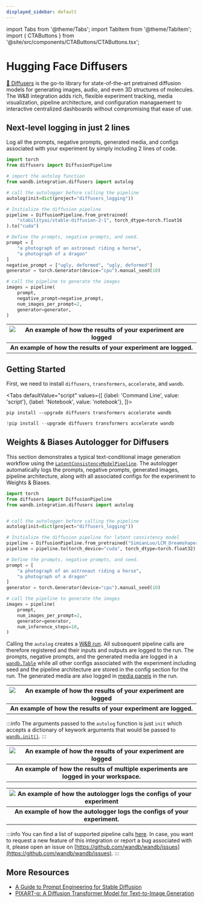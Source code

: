 ```yaml
---
displayed_sidebar: default
---
```


import Tabs from '@theme/Tabs';
import TabItem from '@theme/TabItem';
import { CTAButtons } from '@site/src/components/CTAButtons/CTAButtons.tsx';

# Hugging Face Diffusers

<CTAButtons colabLink="https://colab.research.google.com/github/wandb/examples/blob/master/colabs/diffusers/pixart-alpha-diffusers.ipynb"></CTAButtons>

[🤗 Diffusers](https://huggingface.co/docs/diffusers) is the go-to library for state-of-the-art pretrained diffusion models for generating images, audio, and even 3D structures of molecules. The W&B integration adds rich, flexible experiment tracking, media visualization, pipeline architecture, and configuration managaement to interactive centralized dashboards without compromising that ease of use.

## Next-level logging in just 2 lines

Log all the prompts, negative prompts, generated media, and configs associated with your experiment by simply including 2 lines of code.

```python
import torch
from diffusers import DiffusionPipeline

# import the autolog function
from wandb.integration.diffusers import autolog

# call the autologger before calling the pipeline
autolog(init=dict(project="diffusers_logging"))

# Initialize the diffusion pipeline
pipeline = DiffusionPipeline.from_pretrained(
    "stabilityai/stable-diffusion-2-1", torch_dtype=torch.float16
).to("cuda")

# Define the prompts, negative prompts, and seed.
prompt = [
    "a photograph of an astronaut riding a horse",
    "a photograph of a dragon"
]
negative_prompt = ["ugly, deformed", "ugly, deformed"]
generator = torch.Generator(device="cpu").manual_seed(10)

# call the pipeline to generate the images
images = pipeline(
    prompt,
    negative_prompt=negative_prompt,
    num_images_per_prompt=2,
    generator=generator,
)
```

| ![An example of how the results of your experiment are logged](@site/static/images/integrations/diffusers-autolog-2.gif) | 
|:--:| 
| **An example of how the results of your experiment are logged.** |

## Getting Started

First, we need to install `diffusers`, `transformers`, `accelerate`, and `wandb`.

<Tabs
  defaultValue="script"
  values={[
    {label: 'Command Line', value: 'script'},
    {label: 'Notebook', value: 'notebook'},
  ]}>
  <TabItem value="script">

```shell
pip install --upgrade diffusers transformers accelerate wandb
```

  </TabItem>
  <TabItem value="notebook">

```python
!pip install --upgrade diffusers transformers accelerate wandb
```

  </TabItem>
</Tabs>

## Weights & Biases Autologger for Diffusers

This section demonstrates a typical text-conditional image generation workflow using the [`LatentConsistencyModelPipeline`](https://huggingface.co/docs/diffusers/v0.23.1/en/api/pipelines/latent_consistency_models). The autologger automatically logs the prompts, negative prompts, generated images, pipeline architecture, along with all associated configs for the experiment to Weights & Biases.

```python
import torch
from diffusers import DiffusionPipeline
from wandb.integration.diffusers import autolog


# call the autologger before calling the pipeline
autolog(init=dict(project="diffusers_logging"))

# Initialize the diffusion pipeline for latent consistency model
pipeline = DiffusionPipeline.from_pretrained("SimianLuo/LCM_Dreamshaper_v7")
pipeline = pipeline.to(torch_device="cuda", torch_dtype=torch.float32)

# Define the prompts, negative prompts, and seed.
prompt = [
    "a photograph of an astronaut riding a horse",
    "a photograph of a dragon"
]
generator = torch.Generator(device="cpu").manual_seed(10)

# call the pipeline to generate the images
images = pipeline(
    prompt,
    num_images_per_prompt=2,
    generator=generator,
    num_inference_steps=10,
)
```

Calling the `autolog` creates a [W&B run](https://docs.wandb.ai/guides/runs). All subsequent pipeline calls are therefore registered and their inputs and outputs are logged to the run. The prompts, negative prompts, and the generated media are logged in a [`wandb.Table`](https://docs.wandb.ai/guides/tables) while all other configs associated with the experiment including seed and the pipeline architecture are stored in the config section for the run. The generated media are also logged in [media panels](https://docs.wandb.ai/guides/track/log/media) in the run.

| ![An example of how the results of your experiment are logged](@site/static/images/integrations/diffusers-autolog-4.gif) | 
|:--:| 
| **An example of how the results of your experiment are logged.** |

:::info
The arguments passed to the `autolog` function is just `init` which accepts a dictionary of keywork arguments that would be passed to [`wandb.init()`](https://docs.wandb.ai/ref/python/init).
:::

| ![An example of how the results of your experiment are logged](@site/static/images/integrations/diffusers-autolog-1.gif) | 
|:--:| 
| **An example of how the results of multiple experiments are logged in your workspace.** |

| ![An example of how the autologger logs the configs of your experiment](@site/static/images/integrations/diffusers-autolog-3.gif) | 
|:--:| 
| **An example of how the autologger logs the configs of your experiment.** |

:::info
You can find a list of supported pipeline calls [here](https://github.com/wandb/wandb/blob/main/wandb/integration/diffusers/autologger.py#L12-L67). In case, you want to request a new feature of this integration or report a bug associated with it, please open an issue on [https://github.com/wandb/wandb/issues](https://github.com/wandb/wandb/issues).
:::

## More Resources

* [A Guide to Prompt Engineering for Stable Diffusion](https://wandb.ai/geekyrakshit/diffusers-prompt-engineering/reports/A-Guide-to-Prompt-Engineering-for-Stable-Diffusion--Vmlldzo1NzY4NzQ3)
* [PIXART-α: A Diffusion Transformer Model for Text-to-Image Generation](https://wandb.ai/geekyrakshit/pixart-alpha/reports/PIXART-A-Diffusion-Transformer-Model-for-Text-to-Image-Generation--Vmlldzo2MTE1NzM3)
